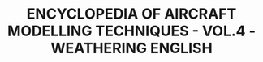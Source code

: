 ---
layout: product
title: "ENCYCLOPEDIA OF AIRCRAFT MODELLING TECHNIQUES - VOL.4 - WEATHERING ENGLISH"
price: "4400" 
desc: "Enciklopedija tom 4"
img_path: "/assets/img/A.MIG-6053.jpg"
brand: "AMMO"
available: false
special_offer: false
new: false
soon: false
cat: "090000"
subcat: "090100"
subsubcat: "090101"
sifra: "A.MIG-6053"
popular: false
---